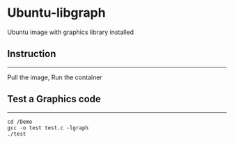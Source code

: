 # Ubuntu-libgraph
Ubuntu image with graphics library installed

## Instruction
---------------
Pull the image, Run the container

## Test a Graphics code
-----------------------

    cd /Demo
    gcc -o test test.c -lgraph
    ./test

